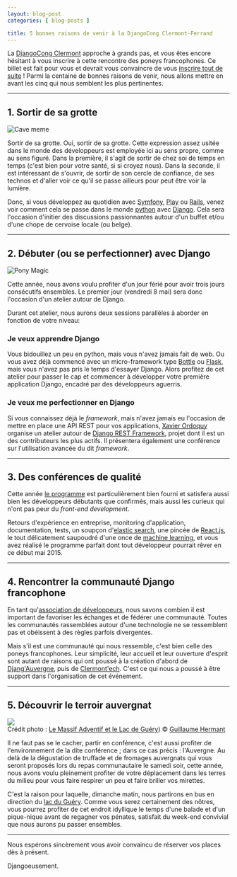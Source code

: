 ```yaml
---
layout: blog-post
categories: [ blog-posts ]

title: 5 bonnes raisons de venir à la DjangoCong Clermont-Ferrand
---
```


La [DjangoCong Clermont](http://rencontres.django-fr.org/2015/) approche à grands pas, et vous êtes encore hésitant à vous inscrire à cette rencontre des poneys francophones. Ce billet est fait pour vous et devrait vous convaincre de vous [inscrire tout de suite](https://www.weezevent.com/widget_billeterie.php?id_evenement=105202&code=64013&color_primary=00AEEF) ! Parmi la centaine de bonnes raisons de venir, nous allons mettre en avant les cinq qui nous semblent les plus pertinentes.

---

## 1. Sortir de sa grotte

![Cave meme](http://i.imgur.com/r8TxENl.jpg)

Sortir de sa grotte. Oui, sortir de sa grotte. Cette expression assez usitée dans le monde des développeurs est employée ici au sens propre, comme au sens figuré. Dans la première, il s'agit de sortir de chez soi de temps en temps (c'est bien pour votre santé, si si croyez nous). Dans la seconde, il est intéressant de s'ouvrir, de sortir de son cercle de confiance, de ses technos et d'aller voir ce qu'il se passe ailleurs pour peut être voir la lumière.

Donc, si vous développez au quotidien avec [Symfony](http://symfony.com/), [Play](https://www.playframework.com/) ou [Rails](http://rubyonrails.org/), venez voir comment cela se passe dans le monde [python](https://www.python.org/) avec [Django](https://www.djangoproject.com/). Cela sera l'occasion d'initier des discussions passionnantes autour d'un buffet et/ou d'une chope de cervoise locale (ou belge).

---

## 2. Débuter (ou se perfectionner) avec Django

![Pony Magic](http://happygiraffe.net/blog/wp-content/uploads/2008/09/pony-magic.png)

Cette année, nous avons voulu profiter d'un jour férié pour avoir trois jours consécutifs ensembles. Le premier jour (vendredi 8 mai) sera donc l'occasion d'un atelier autour de Django.

Durant cet atelier, nous aurons deux sessions parallèles à aborder en fonction de votre niveau:

### Je veux apprendre Django

Vous bidouillez un peu en python, mais vous n'avez jamais fait de web. Ou vous avez déjà commencé avec un micro-framework type [Bottle](http://bottlepy.org) ou [Flask](http://flask.pocoo.org), mais vous n'avez pas pris le temps d'essayer Django. Alors profitez de cet atelier pour passer le cap et commencer à développer votre première application Django, encadré par des développeurs aguerris.

### Je veux me perfectionner en Django

Si vous connaissez déjà le *framework*, mais n'avez jamais eu l'occasion de mettre en place une API REST pour vos applications, [Xavier Ordoquy](https://twitter.com/linovia_net) organise un atelier autour de [Django REST Framework](http://www.django-rest-framework.org/), projet dont il est un des contributeurs les plus actifs. Il présentera également une conférence sur l'utilisation avancée du dit *framework*.

---

## 3. Des conférences de qualité

Cette année [le programme](http://rencontres.django-fr.org/2015/programme.html) est particulièrement bien fourni et satisfera aussi bien les développeurs débutants que confirmés, mais aussi les curieux qui n'ont pas peur du *front-end development*.

Retours d'expérience en entreprise, monitoring d'application, documentation, tests, un soupçon d'[elastic search](http://elasticsearch.org), une pincée de [React.js](https://facebook.github.io/react/index.html), le tout délicatement saupoudré d'une once de [machine learning](https://en.wikipedia.org/wiki/Machine_learning), et vous avez réalisé le programme parfait dont tout développeur pourrait rêver en ce début mai 2015.

---

## 4. Rencontrer la communauté Django francophone

En tant qu'[association de développeurs](http://clermontech.org), nous savons combien il est important de favoriser les échanges et de fédérer une communauté. Toutes les communautés rassemblées autour d'une technologie ne se ressemblent pas et obéissent à des règles parfois divergentes.

Mais s'il est une communauté qui nous ressemble, c'est bien celle des poneys francophones. Leur simplicité, leur accueil et leur ouverture d'esprit sont autant de raisons qui ont poussé à la création d'abord de [Djang'Auvergne](http://auvergne.django-fr.org), puis de [Clermont'ech](http://clermontech.org). C'est ce qui nous a poussé à être support dans l'organisation de cet événement.

---

## 5. Découvrir le terroir auvergnat

<img src="http://guillaume-hermant.piwigo.com/uploads/n/4/9/n49wawyl5a/2010/06/16/20100616231138-df662146.jpg">
<br> Crédit photo : <a href="http://guillaume-hermant.piwigo.com/picture?/1140/tags/11-lac">Le Massif Adventif et le Lac de Guéry</a>) © <a href="http://guillaume-hermant.piwigo.com">Guillaume Hermant</a>

Il ne faut pas se le cacher, partir en conférence, c'est aussi profiter de l'environnement de la dite conférence ; dans ce cas précis : l'Auvergne. Au delà de la dégustation de truffade et de fromages auvergnats qui vous seront proposés lors du repas communautaire le samedi soir, cette année, nous avons voulu pleinement profiter de votre déplacement dans les terres du milieu pour vous faire respirer un peu et faire briller vos mirettes.

C'est la raison pour laquelle, dimanche matin, nous partirons en bus en direction du [lac du Guéry](http://www.sancy.com/activites/detail/6345/le-mont-dore/lac-du-guery). Comme vous serez certainement des nôtres, vous pourrez profiter de cet endroit idyllique le temps d'une balade et d'un pique-nique avant de regagner vos pénates, satisfait du week-end convivial que nous aurons pu passer ensembles.

---

Nous espérons sincèrement vous avoir convaincu de réserver vos places dès à présent.

Djangoeusement.
